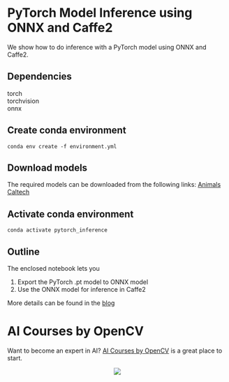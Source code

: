 # PyTorch Model Inference using ONNX and Caffe2

We show how to do inference with a PyTorch model using ONNX and Caffe2.

## Dependencies

torch  
torchvision  
onnx

## Create conda environment

```conda env create -f environment.yml```

## Download models
The required models can be downloaded from the following links:
[Animals Caltech](https://drive.google.com/open?id=14XvkumHXxGWed_osX_XpBRLOVA6v9WHl)

## Activate conda environment

```conda activate pytorch_inference```

## Outline
The enclosed notebook lets you
1. Export the PyTorch .pt model to ONNX model
2. Use the ONNX model for inference in Caffe2

More details can be found in the [blog](https://www.learnopencv.com/pytorch-model-inference-using-onnx-and-caffe2/)


# AI Courses by OpenCV

Want to become an expert in AI? [AI Courses by OpenCV](https://opencv.org/courses/) is a great place to start. 

<a href="https://opencv.org/courses/">
<p align="center"> 
<img src="https://www.learnopencv.com/wp-content/uploads/2020/04/AI-Courses-By-OpenCV-Github.png">
</p>
</a>

